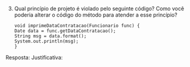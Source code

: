 3. Qual princípio de projeto é violado pelo seguinte código? Como você poderia alterar o código do método para atender a esse princípio?
    ```
    void imprimeDataContratacao(Funcionario func) {
    Date data = func.getDataContratacao();
    String msg = data.format();
    System.out.println(msg);
    }
    ```

Resposta:
Justificativa:
